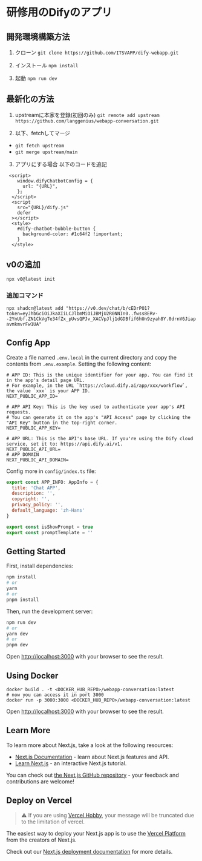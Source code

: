 # 研修用のDifyのアプリ

## 開発環境構築方法

1. クローン
`git clone https://github.com/ITSVAPP/dify-webapp.git`

1. インストール
`npm install`

1. 起動
`npm run dev`

## 最新化の方法

1. upstreamに本家を登録(初回のみ)
`git remote add upstream https://github.com/langgenius/webapp-conversation.git`

2. 以下、fetchしてマージ
- `git fetch upstream`
- `git merge upstream/main`

3. アプリにする場合
以下のコードを追記
```
 <script>
    window.difyChatbotConfig = {
      url: "{URL}",
    };
  </script>
  <script
    src="{URL}/dify.js"
    defer
  ></script>
  <style>
    #dify-chatbot-bubble-button {
      background-color: #1c64f2 !important;
    }
  </style>
```

## v0の追加

`npx v0@latest init`

### 追加コマンド

`npx shadcn@latest add "https://v0.dev/chat/b/cEDrPO1?token=eyJhbGciOiJkaXIiLCJlbmMiOiJBMjU2R0NNIn0..fwss8ERv--2YnUbf.ZN1CkVgTe34fZx_pUvsQPJv_XACVpJlj1dGDBfif6hUn9zyah8Y.0drnV6JiapavmkmvrFw1UA"`

## Config App
Create a file named `.env.local` in the current directory and copy the contents from `.env.example`. Setting the following content:
```
# APP ID: This is the unique identifier for your app. You can find it in the app's detail page URL. 
# For example, in the URL `https://cloud.dify.ai/app/xxx/workflow`, the value `xxx` is your APP ID.
NEXT_PUBLIC_APP_ID=

# APP API Key: This is the key used to authenticate your app's API requests. 
# You can generate it on the app's "API Access" page by clicking the "API Key" button in the top-right corner.
NEXT_PUBLIC_APP_KEY=

# APP URL: This is the API's base URL. If you're using the Dify cloud service, set it to: https://api.dify.ai/v1.
NEXT_PUBLIC_API_URL=
# APP DOMAIN
NEXT_PUBLIC_API_DOMAIN=

```

Config more in `config/index.ts` file:   
```js
export const APP_INFO: AppInfo = {
  title: 'Chat APP',
  description: '',
  copyright: '',
  privacy_policy: '',
  default_language: 'zh-Hans'
}

export const isShowPrompt = true
export const promptTemplate = ''
```

## Getting Started
First, install dependencies:
```bash
npm install
# or
yarn
# or
pnpm install
```

Then, run the development server:

```bash
npm run dev
# or
yarn dev
# or
pnpm dev
```
Open [http://localhost:3000](http://localhost:3000) with your browser to see the result.

## Using Docker

```
docker build . -t <DOCKER_HUB_REPO>/webapp-conversation:latest
# now you can access it in port 3000
docker run -p 3000:3000 <DOCKER_HUB_REPO>/webapp-conversation:latest
```

Open [http://localhost:3000](http://localhost:3000) with your browser to see the result.

## Learn More

To learn more about Next.js, take a look at the following resources:

- [Next.js Documentation](https://nextjs.org/docs) - learn about Next.js features and API.
- [Learn Next.js](https://nextjs.org/learn) - an interactive Next.js tutorial.

You can check out [the Next.js GitHub repository](https://github.com/vercel/next.js/) - your feedback and contributions are welcome!

## Deploy on Vercel

> ⚠️ If you are using [Vercel Hobby](https://vercel.com/pricing), your message will be truncated due to the limitation of vercel.


The easiest way to deploy your Next.js app is to use the [Vercel Platform](https://vercel.com/new?utm_medium=default-template&filter=next.js&utm_source=create-next-app&utm_campaign=create-next-app-readme) from the creators of Next.js.

Check out our [Next.js deployment documentation](https://nextjs.org/docs/deployment) for more details.
